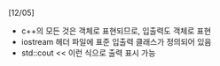 [12/05]
- c++의 모든 것은 객체로 표현되므로, 입출력도 객체로 표현
- iostream 헤더 파일에 표준 입출력 클래스가 정의되어 있음
- std::cout << 이런 식으로 출력 표시 가능
